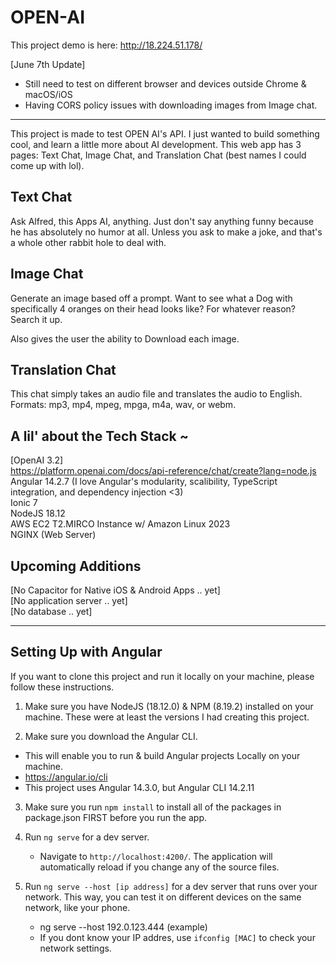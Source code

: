 # OPEN-AI
This project demo is here: http://18.224.51.178/

[June 7th Update]
* Still need to test on different browser and devices outside Chrome & macOS/iOS
* Having CORS policy issues with downloading images from Image chat.

------------

This project is made to test OPEN AI's API. I just wanted to build something cool, and learn a little more about AI development. This web app has 3 pages: Text Chat, Image Chat, and Translation Chat (best names I could come up with lol).

## Text Chat
Ask Alfred, this Apps AI, anything. Just don't say anything funny because he has absolutely no humor at all. Unless you ask to make a joke, and that's a whole other rabbit hole to deal with.

## Image Chat
Generate an image based off a prompt. Want to see what a Dog with specifically 4 oranges on their head looks like? For whatever reason? Search it up.

Also gives the user the ability to Download each image.

## Translation Chat
This chat simply takes an audio file and translates the audio to English.
Formats: mp3, mp4, mpeg, mpga, m4a, wav, or webm.

## A lil' about the Tech Stack ~
[OpenAI 3.2]\
https://platform.openai.com/docs/api-reference/chat/create?lang=node.js \
Angular 14.2.7 (I love Angular's modularity, scalibility, TypeScript integration, and dependency injection <3)\
Ionic 7\
NodeJS 18.12\
AWS EC2 T2.MIRCO Instance w/ Amazon Linux 2023\
NGINX (Web Server)

## Upcoming Additions
[No Capacitor for Native iOS & Android Apps .. yet]\
[No application server .. yet]\
[No database .. yet]

------------

## Setting Up with Angular

If you want to clone this project and run it locally on your machine, please follow these instructions.

1) Make sure you have NodeJS (18.12.0) & NPM (8.19.2) installed on your machine. These were at least the versions I had creating this project.

2) Make sure you download the Angular CLI.
* This will enable you to run & build Angular projects Locally on your machine.
* https://angular.io/cli
* This project uses Angular 14.3.0, but Angular CLI 14.2.11

3) Make sure you run `npm install` to install all of the packages in package.json FIRST before you run the app.

4) Run `ng serve` for a dev server. 
    * Navigate to `http://localhost:4200/`. The application will automatically reload if you change any of the source files.

5) Run `ng serve --host [ip address]` for a dev server that runs over your network. This way, you can test it on different devices on the same network, like your phone.
    * ng serve --host 192.0.123.444 (example)
    * If you dont know your IP addres, use `ifconfig [MAC]` to check your network settings.


